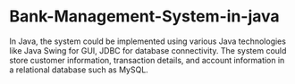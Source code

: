 # Bank-Management-System-in-java
In Java, the system could be implemented using various Java technologies like Java Swing for GUI, JDBC for database connectivity. The system could store customer information, transaction details, and account information in a relational database such as MySQL.
